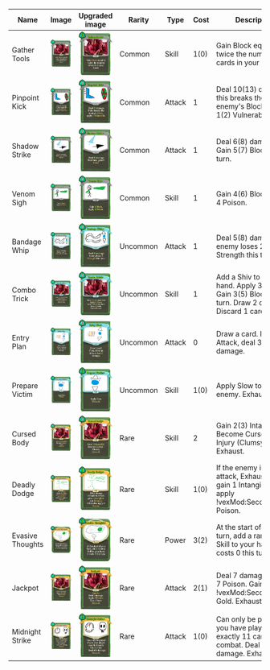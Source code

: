 | Name | Image | Upgraded image | Rarity | Type | Cost | Description |
| ---- | ----- | -------------- | ------ | ---- | ---- | ----------- |
| Gather Tools | ![](../../vexMod/small-card-images/GatherTools.png) | ![](../../vexMod/small-card-images/GatherToolsPlus.png) | Common | Skill | 1(0) | Gain Block equal to twice the number of cards in your hand. |
| Pinpoint Kick | ![](../../vexMod/small-card-images/PinpointKick.png) | ![](../../vexMod/small-card-images/PinpointKickPlus.png) | Common | Attack | 1 | Deal 10(13) damage. If this breaks the enemy's Block, apply 1(2) Vulnerable. |
| Shadow Strike | ![](../../vexMod/small-card-images/ShadowStrike.png) | ![](../../vexMod/small-card-images/ShadowStrikePlus.png) | Common | Attack | 1 | Deal 6(8) damage. Gain 5(7) Block next turn. |
| Venom Sigh | ![](../../vexMod/small-card-images/VenomSigh.png) | ![](../../vexMod/small-card-images/VenomSighPlus.png) | Common | Skill | 1 | Gain 4(6) Block. Apply 4 Poison. |
| Bandage Whip | ![](../../vexMod/small-card-images/BandageWhip.png) | ![](../../vexMod/small-card-images/BandageWhipPlus.png) | Uncommon | Attack | 1 | Deal 5(8) damage. The enemy loses 2(3) Strength this turn. |
| Combo Trick | ![](../../vexMod/small-card-images/ComboTrick.png) | ![](../../vexMod/small-card-images/ComboTrickPlus.png) | Uncommon | Skill | 1 | Add a Shiv to your hand. Apply 3 Poison. Gain 3(5) Block next turn. Draw 2 cards. Discard 1 card. |
| Entry Plan | ![](../../vexMod/small-card-images/EntryPlan.png) | ![](../../vexMod/small-card-images/EntryPlanPlus.png) | Uncommon | Attack | 0 | Draw a card. If it's an Attack, deal 3(5) damage. |
| Prepare Victim | ![](../../vexMod/small-card-images/PrepareVictim.png) | ![](../../vexMod/small-card-images/PrepareVictimPlus.png) | Uncommon | Skill | 1(0) | Apply Slow to an enemy. Exhaust. |
| Cursed Body | ![](../../vexMod/small-card-images/CursedBody.png) | ![](../../vexMod/small-card-images/CursedBodyPlus.png) | Rare | Skill | 2 | Gain 2(3) Intangible. Become Cursed - Injury (Clumsy). Exhaust. |
| Deadly Dodge | ![](../../vexMod/small-card-images/DeadlyDodge.png) | ![](../../vexMod/small-card-images/DeadlyDodgePlus.png) | Rare | Skill | 1(0) | If the enemy intends to attack, Exhaust and gain 1 Intangible. If not, apply !vexMod:SecondMagic! Poison. |
| Evasive Thoughts | ![](../../vexMod/small-card-images/EvasiveThoughts.png) | ![](../../vexMod/small-card-images/EvasiveThoughtsPlus.png) | Rare | Power | 3(2) | At the start of your turn, add a random Skill to your hand. It costs 0 this turn. |
| Jackpot | ![](../../vexMod/small-card-images/Jackpot.png) | ![](../../vexMod/small-card-images/JackpotPlus.png) | Rare | Attack | 2(1) | Deal 7 damage. Apply 7 Poison. Gain !vexMod:SecondMagic! Gold. Exhaust. |
| Midnight Strike | ![](../../vexMod/small-card-images/MidnightStrike.png) | ![](../../vexMod/small-card-images/MidnightStrikePlus.png) | Rare | Attack | 1(0) | Can only be played if you have played exactly 11 cards this combat. Deal 100 damage. Exhaust. |
